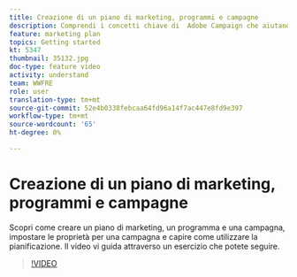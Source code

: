 ```yaml
---
title: Creazione di un piano di marketing, programmi e campagne
description: Comprendi i concetti chiave di  Adobe Campaign che aiutano a pianificare, eseguire e misurare efficacemente le campagne di marketing su più canali.
feature: marketing plan
topics: Getting started
kt: 5347
thumbnail: 35132.jpg
doc-type: feature video
activity: understand
team: WWFRE
role: user
translation-type: tm+mt
source-git-commit: 52e4b0338febcaa64fd96a14f7ac447e8fd9e397
workflow-type: tm+mt
source-wordcount: '65'
ht-degree: 0%

---
```



# Creazione di un piano di marketing, programmi e campagne

Scopri come creare un piano di marketing, un programma e una campagna, impostare le proprietà per una campagna e capire come utilizzare la pianificazione.
Il video vi guida attraverso un esercizio che potete seguire.

>[!VIDEO](https://video.tv.adobe.com/v/35132?quality=12)
